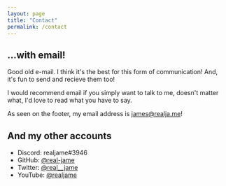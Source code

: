 ```yaml
---
layout: page
title: "Contact"
permalink: /contact
---
```


## ...with email!

Good old e-mail. I think it's the best for this form of communication! And, it's fun to send and recieve them too!

I would recommend email if you simply want to talk to me, doesn't matter what, I'd love to read what you have to say.

As seen on the footer, my email address is [james@realja.me](james@realja.me)!

## And my other accounts

- Discord: realjame#3946
- GitHub: [@real-jame](https://github.com/real-jame)
- Twitter: [@real\_\_jame](https://twitter.com/real__jame)
- YouTube: [@realjame](https://www.youtube.com/@realjame)
